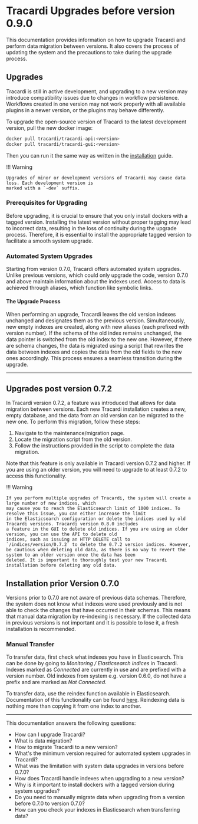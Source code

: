 # Tracardi Upgrades before version 0.9.0

This documentation provides information on how to upgrade Tracardi and perform data migration between versions. It also
covers the process of updating the system and the precautions to take during the upgrade process.

## Upgrades

Tracardi is still in active development, and upgrading to a new version may introduce compatibility issues due to
changes in workflow persistence. Workflows created in one version may not work properly with all available plugins in a
newer version, or the plugins may behave differently.

To upgrade the open-source version of Tracardi to the latest development version, pull the new docker image:

```bash
docker pull tracardi/tracardi-api:<version>
docker pull tracardi/tracardi-gui:<version>
```

Then you can run it the same way as written in the [installation](../installation/index.md) guide.

!!! Warning

    Upgrades of minor or development versions of Tracardi may cause data loss. Each development version is
    marked with a `-dev` suffix.

### Prerequisites for Upgrading

Before upgrading, it is crucial to ensure that you only install dockers with a tagged version. Installing the latest
version without proper tagging may lead to incorrect data, resulting in the loss of continuity during the upgrade
process. Therefore, it is essential to install the appropriate tagged version to facilitate a smooth system upgrade.

### Automated System Upgrades

Starting from version 0.7.0, Tracardi offers automated system upgrades. Unlike previous versions, which could only
upgrade the code, version 0.7.0 and above maintain information about the indexes used. Access to data is achieved
through aliases, which function like symbolic links.

#### The Upgrade Process

When performing an upgrade, Tracardi leaves the old version indexes unchanged and designates them as the previous
version. Simultaneously, new empty indexes are created, along with new aliases (each prefixed with version number). If
the schema of the old index remains unchanged, the data pointer is switched from the old index to the new one. However,
if there are schema changes, the data is migrated using a script that rewrites the data between indexes and copies the
data from the old fields to the new ones accordingly. This process ensures a seamless transition during the upgrade.

---

## Upgrades post version 0.7.2

In Tracardi version 0.7.2, a feature was introduced that allows for data migration between versions. Each new Tracardi
installation creates a new, empty database, and the data from an old version can be migrated to the new one. To perform
this migration, follow these steps:

1. Navigate to the maintenance/migration page.
2. Locate the migration script from the old version.
3. Follow the instructions provided in the script to complete the data migration.

Note that this feature is only available in Tracardi version 0.7.2 and higher. If you are using an older version, you
will need to upgrade to at least 0.7.2 to access this functionality.

!!! Warning

    If you perform multiple upgrades of Tracardi, the system will create a large number of new indices, which
    may cause you to reach the Elasticsearch limit of 1000 indices. To resolve this issue, you can either increase the limit
    in the Elasticsearch configuration or delete the indices used by old Tracardi versions. Tracardi version 0.8.0 includes
    a feature in the GUI to delete old indices. If you are using an older version, you can use the API to delete old
    indices, such as issuing an HTTP DELETE call to `/indices/version/0.7.2` to delete the 0.7.2 version indices. However,
    be cautious when deleting old data, as there is no way to revert the system to an older version once the data has been
    deleted. It is important to thoroughly test your new Tracardi installation before deleting any old data.

## Installation prior Version 0.7.0

Versions prior to 0.7.0 are not aware of previous data schemas. Therefore, the system does not know what indexes were
used previously and is not able to check the changes that have occurred in their schemas. This means that manual data
migration by re-indexing is necessary. If the collected data in previous versions is not important and it is possible to
lose it, a fresh installation is recommended.

### Manual Transfer

To transfer data, first check what indexes you have in Elasticsearch. This can be done by going to _Monitoring /
Elasticsearch indices_ in Tracardi. Indexes marked as _Connected_ are currently in use and are prefixed with a version
number. Old indexes from system e.g. version 0.6.0, do not have a prefix and are marked as _Not Connected_.

To transfer data, use the reindex function available in Elasticsearch. Documentation of this functionality can be
found [here](https://www.elastic.co/guide/en/elasticsearch/reference/current/docs-reindex.html). Reindexing data is
nothing more than copying it from one index to another.

---

This documentation answers the following questions:

* How can I upgrade Tracardi?
* What is data migration?
* How to migrate Tracardi to a new version?
* What's the minimum version required for automated system upgrades in Tracardi?
* What was the limitation with system data upgrades in versions before 0.7.0?
* How does Tracardi handle indexes when upgrading to a new version?
* Why is it important to install dockers with a tagged version during system upgrades?
* Do you need to manually migrate data when upgrading from a version before 0.7.0 to version 0.7.0?
* How can you check your indexes in Elasticsearch when transferring data?
